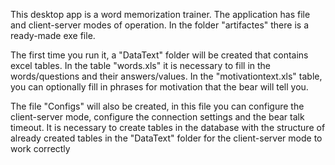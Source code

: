This desktop app is a word memorization trainer.
The application has file and client-server modes of operation.
In the folder "artifactes" there is a ready-made exe file.

The first time you run it, a "DataText" folder will be created that contains excel tables.
In the table "words.xls" it is necessary to fill in the words/questions and their answers/values.
In the "motivationtext.xls" table, you can optionally fill in phrases for motivation that the bear will tell you.

The file "Configs" will also be created, in this file you can configure the client-server mode, configure the connection settings and the bear talk timeout.
It is necessary to create tables in the database with the structure of already created tables in the "DataText" folder for the client-server mode to work correctly
